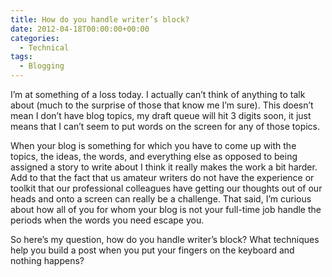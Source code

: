 ```yaml
---
title: How do you handle writer’s block?
date: 2012-04-18T00:00:00+00:00
categories:
  - Technical
tags:
  - Blogging
---
```


I’m at something of a loss today. I actually can’t think of anything to talk about (much to the surprise of those that know me I’m sure). This doesn’t mean I don’t have blog topics, my draft queue will hit 3 digits soon, it just means that I can’t seem to put words on the screen for any of those topics.

When your blog is something for which you have to come up with the topics, the ideas, the words, and everything else as opposed to being assigned a story to write about I think it really makes the work a bit harder. Add to that the fact that us amateur writers do not have the experience or toolkit that our professional colleagues have getting our thoughts out of our heads and onto a screen can really be a challenge. That said, I’m curious about how all of you for whom your blog is not your full-time job handle the periods when the words you need escape you.

So here’s my question, how do you handle writer’s block? What techniques help you build a post when you put your fingers on the keyboard and nothing happens?